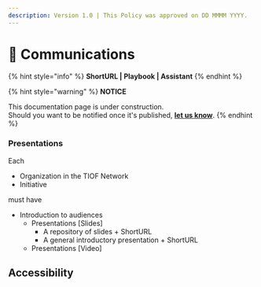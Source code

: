 ```yaml
---
description: Version 1.0 | This Policy was approved on DD MMMM YYYY.
---
```


# 🚧 Communications

{% hint style="info" %}
**ShortURL | Playbook | Assistant**
{% endhint %}

{% hint style="warning" %}
**NOTICE**

This documentation page is under construction.\
Should you want to be notified once it's published, [**let us know**](https://tiof.click/TIOFTarianUpdatesService).
{% endhint %}





### Presentations

Each

* Organization in the TIOF Network
* Initiative

must have

* Introduction to audiences
  * Presentations \[Slides]
    * A repository of slides + ShortURL
    * A general introductory presentation + ShortURL
  * Presentations \[Video]







## Accessibility

















